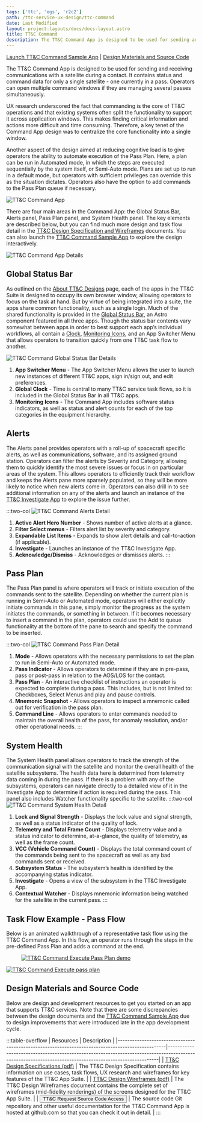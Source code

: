 ```yaml
---
tags: ['ttc', 'egs', 'r2c2']
path: /ttc-service-ux-design/ttc-command
date: Last Modified
layout: project:layouts/docs/docs-layout.astro
title: TT&C Command
description: The TT&C Command App is designed to be used for sending and receiving communications with a satellite during a contact.
---
```


[Launch TT&C Command Sample App](https://ttc-command-react.netlify.app/) | [Design Materials and Source Code](/ttc-service-ux-design/ttc-command/#design-materials-and-source-code)

The TT&C Command App is designed to be used for sending and receiving communications with a satellite during a contact. It contains status and command data for only a single satellite - one currently in a pass. Operators can open multiple command windows if they are managing several passes simultaneously.

UX research underscored the fact that commanding is the core of TT&C operations and that existing systems often split the functionality to support it across application windows. This makes finding critical information and actions more difficult and time consuming. Therefore, a key tenet of the Command App design was to centralize the core functionality into a single window.

Another aspect of the design aimed at reducing cognitive load is to give operators the ability to automate execution of the Pass Plan. Here, a plan can be run in Automated mode, in which the steps are executed sequentially by the system itself, or Semi-Auto mode. Plans are set up to run in a default mode, but operators with sufficient privileges can override this as the situation dictates. Operators also have the option to add commands to the Pass Plan queue if necessary.

![TT&C Command App](/img/case-studies/tt&c/ttc-command-app.webp)

There are four main areas in the Command App: the Global Status Bar, Alerts panel, Pass Plan panel, and System Health panel. The key elements are described below, but you can find much more design and task flow detail in the [TT&C Design Specification and Wireframes](/ttc-service-ux-design/ttc-command/#design-materials-and-source-code) documents. You can also launch the [TT&C Command Sample App](https://ttc-command-react.netlify.app/) to explore the design interactively.

![TT&C Command App Details](/img/case-studies/tt&c/ttc-command-app-details.webp)

## Global Status Bar

As outlined on the [About TT&C Designs](/ttc-service-ux-design/about-the-ttc-designs) page, each of the apps in the TT&C Suite is designed to occupy its own browser window, allowing operators to focus on the task at hand. But by virtue of being integrated into a suite, the apps share common functionality, such as a single login. Much of the shared functionality is provided in the [Global Status Bar](/components/global-status-bar), an Astro component featured in all three apps. Though the status bar contents vary somewhat between apps in order to best support each app’s individual workflows, all contain a [Clock](/components/clock), [Monitoring Icons](/components/icons-and-symbols), and an App Switcher Menu that allows operators to transition quickly from one TT&C task flow to another.

![TT&C Command Global Status Bar Details](/img/case-studies/tt&c/ttc-command-global-status-bar-details.webp)

1. **App Switcher Menu** - The App Switcher Menu allows the user to launch new instances of different TT&C apps, sign in/sign out, and edit preferences.
2. **Global Clock** - Time is central to many TT&C service task flows, so it is included in the Global Status Bar in all TT&C apps.
3. **Monitoring Icons** - The Command App includes software status indicators, as well as status and alert counts for each of the top categories in the equipment hierarchy.

## Alerts

The Alerts panel provides operators with a roll-up of spacecraft specific alerts, as well as communications, software, and its assigned ground station. Operators can filter the alerts by Severity and Category, allowing them to quickly identify the most severe issues or focus in on particular areas of the system. This allows operators to efficiently track their workflow and keeps the Alerts pane more sparsely populated, so they will be more likely to notice when new alerts come in. Operators can also drill in to see additional information on any of the alerts and launch an instance of the [TT&C Investigate App](/ttc-service-ux-design/ttc-investigate) to explore the issue further.

:::two-col
![TT&C Command Alerts Detail](/img/case-studies/tt&c/ttc-monitor-alerts-details.webp)

1. **Active Alert Hero Number** - Shows number of active alerts at a glance.
2. **Filter Select menus** - Filters alert list by severity and category.
3. **Expandable List Items** - Expands to show alert details and call-to-action (if applicable).
4. **Investigate** - Launches an instance of the TT&C Investigate App.
5. **Acknowledge/Dismiss** - Acknowledges or dismisses alerts.
   :::

## Pass Plan

The Pass Plan panel is where operators will track or initiate execution of the commands sent to the satellite. Depending on whether the current plan is running in Semi-Auto or Automated mode, operators will either explicitly initiate commands in this pane, simply monitor the progress as the system initiates the commands, or something in between. If it becomes necessary to insert a command in the plan, operators could use the Add to queue functionality at the bottom of the pane to search and specify the command to be inserted.

:::two-col
![TT&C Command Pass Plan Detail](/img/case-studies/tt&c/ttc-command-pass-plan-details.webp)

1. **Mode** - Allows operators with the necessary permissions to set the plan to run in Semi-Auto or Automated mode.
2. **Pass Indicator** - Allows operators to determine if they are in pre-pass, pass or post-pass in relation to the AOS/LOS for the contact.
3. **Pass Plan** - An interactive checklist of instructions an operator is expected to complete during a pass. This includes, but is not limited to: Checkboxes, Select Menus and play and pause controls.
4. **Mnemonic Snapshot** - Allows operators to inspect a mnemonic called out for verification in the pass plan.
5. **Command Line** - Allows operators to enter commands needed to maintain the overall health of the pass, for anomaly resolution, and/or other operational needs.
   :::

## System Health

The System Health panel allows operators to track the strength of the communication signal with the satellite and monitor the overall health of the satellite subsystems. The health data here is determined from telemetry data coming in during the pass. If there is a problem with any of the subsystems, operators can navigate directly to a detailed view of it in the Investigate App to determine if action is required during the pass. This panel also includes Watcher functionality specific to the satellite.
:::two-col
![TT&C Command System Health Detail](/img/case-studies/tt&c/ttc-command-system-health-details.webp)

1. **Lock and Signal Strength** - Displays the lock value and signal strength, as well as a status indicator of the quality of lock.
2. **Telemetry and Total Frame Count** - Displays telemetry value and a status indicator to determine, at-a-glance, the quality of telemetry, as well as the frame count.
3. **VCC (Vehicle Command Count)** - Displays the total command count of the commands being sent to the spacecraft as well as any bad commands sent or received.
4. **Subsystem Status** - The subsystem’s health is identified by the accompanying status indicator.
5. **Investigate** - Opens a view of the subsystem in the TT&C Investigate App.
6. **Contextual Watcher** - Displays mnemonic information being watched for the satellite in the current pass.
   :::

## Task Flow Example - Pass Flow

Below is an animated walkthrough of a representative task flow using the TT&C Command App. In this flow, an operator runs through the steps in the pre-defined Pass Plan and adds a command at the end.

<div markdown="1">
 <figure markdown="1" >
  <a href="#demo" class="demo" name="close">
   <span class="icon-play"></span>
   <img src="/img/case-studies/tt&c/ttc-command-execute-pass-plan-placeholder.png"
   alt="TT&C Command Execute Pass Plan demo" />
  </a>
 </figure>
 <a href="#close" class="lightbox" id="demo">
  <img src="/img/case-studies/tt&c/ttc-command-execute-pass-plan.gif" alt="TT&C Command Execute pass plan" />
 </a>
</div>

## Design Materials and Source Code

Below are design and development resources to get you started on an app that supports TT&C services. Note that there are some discrepancies between the design documents and the [TT&C Command Sample App](https://ttc-command-react.netlify.app/) due to design improvements that were introduced late in the app development cycle.

:::table-overflow
| Resources | Description |
|--------------------------------------------------------------------------------------------------|--------------------------------------------------------------------------------------------------------------------------------------------------------|
| [TT&C Design Specifications (pdf)](/pdf/ttc-specifications.pdf) | The TT&C Design Specification contains information on use cases, task flows, UX research and wireframes for key features of the TT&C App Suite. |
| [TT&C Design Wireframes (pdf)](/pdf/ttc-wireframes.pdf) | The TT&C Design Wireframes document contains the complete set of wireframes (mid-fidelity renderings) of the screens designed for the TT&C App Suite. |
| <button data-app="TT&C" type="button" class="p-source-code-dialog-open">TT&C Request Source Code Access</button> | The source code Git repository and other useful documentation for the TT&C Command App is hosted at github.com so that you can check it out in detail. |
:::

